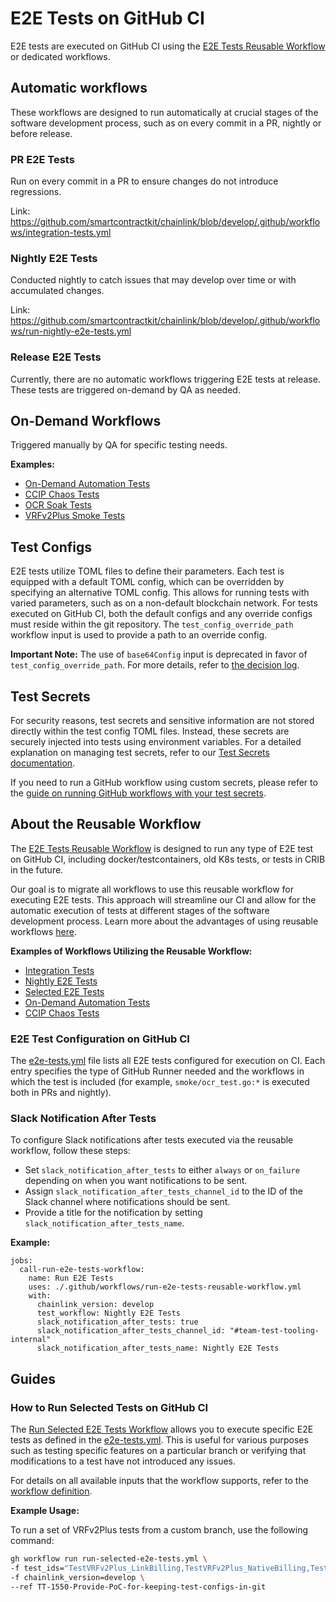 # E2E Tests on GitHub CI

E2E tests are executed on GitHub CI using the [E2E Tests Reusable Workflow](#about-the-reusable-workflow) or dedicated workflows.

## Automatic workflows

These workflows are designed to run automatically at crucial stages of the software development process, such as on every commit in a PR, nightly or before release.

### PR E2E Tests

Run on every commit in a PR to ensure changes do not introduce regressions.

Link: https://github.com/smartcontractkit/chainlink/blob/develop/.github/workflows/integration-tests.yml

### Nightly E2E Tests

Conducted nightly to catch issues that may develop over time or with accumulated changes.

Link: https://github.com/smartcontractkit/chainlink/blob/develop/.github/workflows/run-nightly-e2e-tests.yml

### Release E2E Tests

Currently, there are no automatic workflows triggering E2E tests at release. These tests are triggered on-demand by QA as needed.

## On-Demand Workflows

Triggered manually by QA for specific testing needs.

**Examples:**

- [On-Demand Automation Tests](https://github.com/smartcontractkit/chainlink/actions/workflows/automation-ondemand-tests.yml)
- [CCIP Chaos Tests](https://github.com/smartcontractkit/chainlink/actions/workflows/ccip-chaos-tests.yml)
- [OCR Soak Tests](https://github.com/smartcontractkit/chainlink/actions/workflows/on-demand-ocr-soak-test.yml)
- [VRFv2Plus Smoke Tests](https://github.com/smartcontractkit/chainlink/actions/workflows/on-demand-vrfv2plus-smoke-tests.yml)

## Test Configs

E2E tests utilize TOML files to define their parameters. Each test is equipped with a default TOML config, which can be overridden by specifying an alternative TOML config. This allows for running tests with varied parameters, such as on a non-default blockchain network. For tests executed on GitHub CI, both the default configs and any override configs must reside within the git repository. The `test_config_override_path` workflow input is used to provide a path to an override config.

**Important Note:** The use of `base64Config` input is deprecated in favor of `test_config_override_path`. For more details, refer to [the decision log](https://smartcontract-it.atlassian.net/wiki/spaces/TT/pages/927596563/Storing+All+Test+Configs+In+Git).

## Test Secrets

For security reasons, test secrets and sensitive information are not stored directly within the test config TOML files. Instead, these secrets are securely injected into tests using environment variables. For a detailed explanation on managing test secrets, refer to our [Test Secrets documentation](https://github.com/smartcontractkit/chainlink-testing-framework/blob/main/config/README.md#test-secrets).

If you need to run a GitHub workflow using custom secrets, please refer to the [guide on running GitHub workflows with your test secrets](https://github.com/smartcontractkit/chainlink-testing-framework/blob/main/config/README.md#run-github-workflow-with-your-test-secrets).

## About the Reusable Workflow

The [E2E Tests Reusable Workflow](https://github.com/smartcontractkit/chainlink/blob/develop/.github/workflows/run-e2e-tests-reusable-workflow.yml) is designed to run any type of E2E test on GitHub CI, including docker/testcontainers, old K8s tests, or tests in CRIB in the future.

Our goal is to migrate all workflows to use this reusable workflow for executing E2E tests. This approach will streamline our CI and allow for the automatic execution of tests at different stages of the software development process. Learn more about the advantages of using reusable workflows [here](https://smartcontract-it.atlassian.net/wiki/spaces/TT/pages/815497220/CI+Workflows+for+E2E+Tests).

**Examples of Workflows Utilizing the Reusable Workflow:**

- [Integration Tests](https://github.com/smartcontractkit/chainlink/blob/develop/.github/workflows/integration-tests.yml)
- [Nightly E2E Tests](https://github.com/smartcontractkit/chainlink/blob/develop/.github/workflows/run-nightly-e2e-tests.yml)
- [Selected E2E Tests](https://github.com/smartcontractkit/chainlink/blob/develop/.github/workflows/run-selected-e2e-tests.yml)
- [On-Demand Automation Tests](https://github.com/smartcontractkit/chainlink/blob/develop/.github/workflows/automation-ondemand-tests.yml)
- [CCIP Chaos Tests](https://github.com/smartcontractkit/chainlink/blob/develop/.github/workflows/ccip-chaos-tests.yml)

### E2E Test Configuration on GitHub CI

The [e2e-tests.yml](https://github.com/smartcontractkit/chainlink/blob/develop/.github/e2e-tests.yml) file lists all E2E tests configured for execution on CI. Each entry specifies the type of GitHub Runner needed and the workflows in which the test is included (for example, `smoke/ocr_test.go:*` is executed both in PRs and nightly).

### Slack Notification After Tests

To configure Slack notifications after tests executed via the reusable workflow, follow these steps:

- Set `slack_notification_after_tests` to either `always` or `on_failure` depending on when you want notifications to be sent.
- Assign `slack_notification_after_tests_channel_id` to the ID of the Slack channel where notifications should be sent.
- Provide a title for the notification by setting `slack_notification_after_tests_name`.

**Example:**

```
jobs:
  call-run-e2e-tests-workflow:
    name: Run E2E Tests
    uses: ./.github/workflows/run-e2e-tests-reusable-workflow.yml
    with:
      chainlink_version: develop
      test_workflow: Nightly E2E Tests
      slack_notification_after_tests: true
      slack_notification_after_tests_channel_id: "#team-test-tooling-internal"
      slack_notification_after_tests_name: Nightly E2E Tests
```

## Guides

### How to Run Selected Tests on GitHub CI

The [Run Selected E2E Tests Workflow](https://github.com/smartcontractkit/chainlink/actions/workflows/run-selected-e2e-tests.yml) allows you to execute specific E2E tests as defined in the [e2e-tests.yml](https://github.com/smartcontractkit/chainlink/blob/develop/.github/e2e-tests.yml). This is useful for various purposes such as testing specific features on a particular branch or verifying that modifications to a test have not introduced any issues.

For details on all available inputs that the workflow supports, refer to the [workflow definition](https://github.com/smartcontractkit/chainlink/actions/workflows/run-selected-e2e-tests.yml).

**Example Usage:**

To run a set of VRFv2Plus tests from a custom branch, use the following command:

```bash
gh workflow run run-selected-e2e-tests.yml \
-f test_ids="TestVRFv2Plus_LinkBilling,TestVRFv2Plus_NativeBilling,TestVRFv2Plus_DirectFunding,TestVRFV2PlusWithBHS" \
-f chainlink_version=develop \
--ref TT-1550-Provide-PoC-for-keeping-test-configs-in-git
```